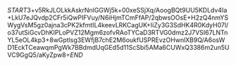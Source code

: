 $START$3+v5RkJLOLkkAskrNnlGGWj5k+00xeSSjXq/AoogBQt9UU5KDLdv4Ia+LkU7eJQvdp2CFr5iQwPIFVuy/N6iHjmTCmFfAP/2qbwsOOsE+H2zQ4nmYSWygVsM5gz0ajna3cPK2kfmtIL4keevLRKCagUK+IiZy3G3SdHK4R0KdyH07l/o37utSiGcvDhKIPLoPVZ12Mgm6zofvRAoTYCaD3RTVG0dmz2J7VSI67LNTnYL5eOL4kp3+8wGptlsg3EWfjB7chE2M6oukfUSPREvzOHwnlXB9Q/A6osWD1EckTCeawqmPgWk7BBdmdUqGEd5d11ScSbi5AMa6CUWxQ3386m2un5UVC9GgQ5/aKyZpw8=$END$